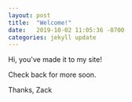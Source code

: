 ```yaml
---
layout: post
title:  "Welcome!"
date:   2019-10-02 11:05:36 -0700
categories: jekyll update
---
```

Hi, you've made it to my site!

Check back for more soon. 

Thanks,
Zack